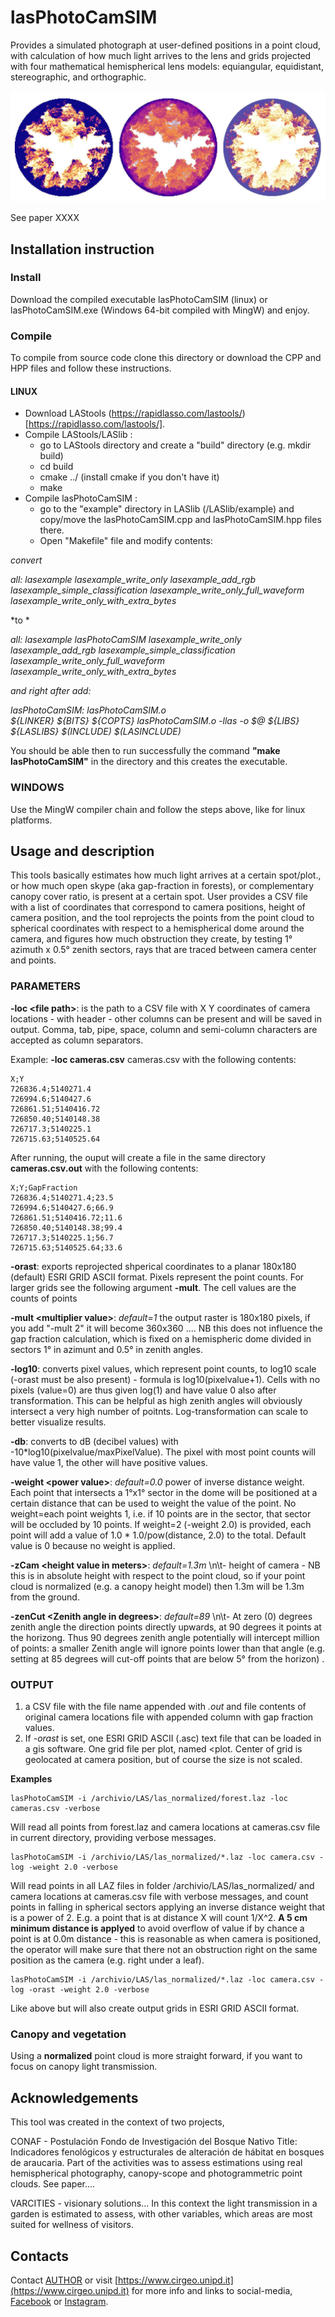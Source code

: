 # lasPhotoCamSIM


Provides a simulated photograph at user-defined positions in a point cloud, with  calculation of how much light arrives to the lens and grids projected with four mathematical hemispherical lens models: equiangular, equidistant, stereographic, and orthographic.


<img src="./img1.jpg" />

See paper XXXX

## Installation instruction

### Install

Download the compiled executable lasPhotoCamSIM (linux) or lasPhotoCamSIM.exe (Windows 64-bit compiled with MingW) and enjoy.


### Compile

To compile from source code clone this directory or download the CPP and HPP files and follow these instructions.

#### LINUX   

 - Download LAStools (https://rapidlasso.com/lastools/)[https://rapidlasso.com/lastools/]. 
 - Compile LAStools/LASlib :
    - go to LAStools directory and create a "build" directory (e.g. mkdir build)
    - cd build
    - cmake ../ (install cmake if you don't have it) 
    - make
 - Compile lasPhotoCamSIM :
    - go to the "example" directory in LASlib (<LAStools install dir>/LASlib/example) and copy/move the lasPhotoCamSIM.cpp and lasPhotoCamSIM.hpp files there.
    - Open "Makefile" file and modify contents: 


*convert*          

  _all: lasexample lasexample_write_only lasexample_add_rgb lasexample_simple_classification lasexample_write_only_full_waveform lasexample_write_only_with_extra_bytes_

*to *

  _all: lasexample lasPhotoCamSIM lasexample_write_only lasexample_add_rgb lasexample_simple_classification lasexample_write_only_full_waveform lasexample_write_only_with_extra_bytes_

*and right after add:*

_lasPhotoCamSIM: lasPhotoCamSIM.o_   
      	_${LINKER} ${BITS} ${COPTS} lasPhotoCamSIM.o -llas   -o $@ ${LIBS} ${LASLIBS} $(INCLUDE) $(LASINCLUDE)_


You should be able then to run successfully the command **"make lasPhotoCamSIM"** in the directory and this creates the executable.


### WINDOWS

Use  the MingW compiler chain and follow the steps above, like for linux platforms.



## Usage and description

This tools basically estimates how much light arrives at a certain spot/plot., or how much open skype (aka gap-fraction in forests), or complementary canopy cover ratio, is present at a certain spot. User provides a CSV file with a list of coordinates that correspond to camera positions, height of camera position,  and the tool reprojects the  points from the point cloud to spherical coordinates with respect to a hemispherical dome around the camera,  and figures how much obstruction they create, by testing 1° azimuth x 0.5° zenith sectors, rays that are traced between camera center and points.   

### PARAMETERS

**-loc \<file path\>**: is the path to a CSV file with X Y coordinates of camera locations - with header - other columns can be present and will be saved in output. Comma, tab, pipe, space, column and semi-column characters are accepted as column separators.

Example: **-loc cameras.csv** cameras.csv with the following contents:   
  
    X;Y
    726836.4;5140271.4
    726994.6;5140427.6
    726861.51;5140416.72
    726850.40;5140148.38
    726717.3;5140225.1
    726715.63;5140525.64


After running, the ouput will create a file in the same directory **cameras.csv.out** with the following contents:
  
    X;Y;GapFraction
    726836.4;5140271.4;23.5
    726994.6;5140427.6;66.9
    726861.51;5140416.72;11.6
    726850.40;5140148.38;99.4
    726717.3;5140225.1;56.7
    726715.63;5140525.64;33.6


**-orast**: exports reprojected shperical coordinates to a planar 180x180 (default) ESRI GRID ASCII format. Pixels represent the point counts. For larger grids see the following argument **-mult**.  The cell values are the counts of points  

**-mult \<multiplier value\>**: *default=1* the output raster is 180x180 pixels, if you add "-mult 2" it will become 360x360 .... NB this does not influence the gap fraction calculation, which is fixed on a hemispheric dome divided in sectors 1° in azimunt and 0.5° in zenith angles. 

**-log10**: converts pixel values, which represent point counts, to log10 scale (-orast must be also present) - formula is log10(pixelvalue+1). 
Cells with no pixels (value=0) are thus given log(1) and have value 0 also after transformation.  This can be helpful as high zenith angles will obviously intersect a very high number of poitnts. Log-transformation can scale to better visualize results. 

**-db**: converts to dB (decibel values) with -10*log10(pixelvalue/maxPixelValue). The pixel with most point counts will have value 1, the other will have positive values.  

**-weight \<power value\>**: *default=0.0* power of inverse distance weight. Each point that intersects a 1°x1° sector in the dome will be positioned at a certain distance that can be used to weight the value of the point. No weight=each point weights 1, i.e. if 10 points are in the sector, that sector will be occluded by 10 points. If weight=2 (-weight 2.0) is provided, each point will add a value of 1.0 * 1.0/pow(distance, 2.0) to the total.  Default value is 0 because no weight is applied. 

**-zCam \<height value in meters\>**: *default=1.3m* \n\t- height of camera - NB this is in absolute height with respect to the point cloud, so if your point cloud is normalized (e.g. a canopy height model) then 1.3m will be 1.3m from the ground. 

**-zenCut \<Zenith angle in degrees\>**: *default=89* \n\t- At zero (0) degrees zenith angle the direction points directly upwards, at 90 degrees it points at the horizong.  Thus 90 degrees zenith angle potentially will intercept  million of points: a smaller Zenith angle will ignore points lower than that angle (e.g. setting at 85 degrees will cut-off points that are below 5° from the horizon) . 

### OUTPUT

  1. a CSV file with the file name  appended with  *.out* and file contents of original camera locations file with appended column with gap fraction values.
  2. If *-orast*  is set, one ESRI GRID ASCII (.asc) text file that can be loaded in a gis software. One grid file per plot, named <plot. Center of grid is geolocated at camera position, but of course the size is not scaled.
 
**Examples** 


    lasPhotoCamSIM -i /archivio/LAS/las_normalized/forest.laz -loc cameras.csv -verbose
    
Will read all points from forest.laz and camera locations at cameras.csv file in current directory, providing verbose messages.


    lasPhotoCamSIM -i /archivio/LAS/las_normalized/*.laz -loc camera.csv -log -weight 2.0 -verbose

Will read points in all LAZ files in folder /archivio/LAS/las_normalized/   and camera locations at cameras.csv file with verbose messages, and count points in falling in spherical sectors applying an inverse distance weight that is a power of 2. E.g. a point that is at distance X will count 1/X^2. **A 5 cm minimum distance is applyed** to avoid overflow of value if by chance a point is at 0.0m distance - this is reasonable as when camera is positioned, the operator will make sure that there not an obstruction right on the same position as the camera (e.g. right under a leaf).
 

    lasPhotoCamSIM -i /archivio/LAS/las_normalized/*.laz -loc camera.csv -log -orast -weight 2.0 -verbose

Like above but will also create output grids in ESRI GRID ASCII format.
 

### Canopy and vegetation
   
Using a **normalized** point cloud is more straight forward, if you want to focus on canopy light transmission.


## Acknowledgements

This tool was created in the context of two projects, 

CONAF - Postulación Fondo de Investigación del Bosque Nativo Title: Indicadores fenológicos y estructurales de alteración de hábitat en bosques de araucaria. Part of the activities was to assess estimations using real hemispherical photography, canopy-scope and photogrammetric point clouds. See paper....

VARCITIES - visionary solutions... In this context the light transmission in a garden is estimated to assess, with other variables, which areas are most suited for wellness of visitors. 

## Contacts   

Contact <a href=mailto:francesco.pirotti@unipd.it>AUTHOR</a> or visit  [https://www.cirgeo.unipd.it](https://www.cirgeo.unipd.it)
for more info and links to social-media, [Facebook](https://www.facebook.com/cirgeo.unipd) or [Instagram](https://www.instagram.com/cirgeo.unipd/). 